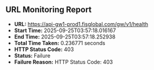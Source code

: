 ## URL Monitoring Report

- **URL:** https://api-gw1-prod1.fisglobal.com/gw/v1/health
- **Start Time:** 2025-09-25T03:57:18.016167
- **End Time:** 2025-09-25T03:57:18.252938
- **Total Time Taken:** 0.236771 seconds
- **HTTP Status Code:** 403
- **Status:** Failure
- **Failure Reason:** HTTP Status Code: 403
